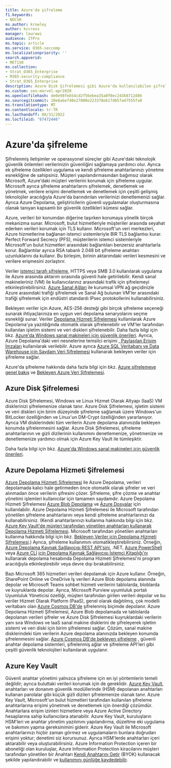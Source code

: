 ```yaml
---
title: Azure'da şifreleme
f1.keywords:
- NOCSH
ms.author: krowley
author: kccross
manager: laurawi
audience: ITPro
ms.topic: article
ms.service: O365-seccomp
ms.localizationpriority: ''
search.appverid:
- MET150
ms.collection:
- Strat_O365_Enterprise
- M365-security-compliance
- Strat_O365_Enterprise
description: Azure Disk Şifrelemesi gibi Azure'da kullanılabilen şifreleme hakkında bilgi edinin
ms.custom: seo-marvel-apr2020
ms.openlocfilehash: de0e98feb54cd2f56ebea35a0f0ec243b8712d86
ms.sourcegitcommit: 10e6abe740e27000e223378eb17d657a47555fa8
ms.translationtype: MT
ms.contentlocale: tr-TR
ms.lasthandoff: 08/31/2022
ms.locfileid: "67472446"
---
```

# <a name="encryption-in-azure"></a>Azure'da şifreleme

Şifrelenmiş iletişimler ve operasyonel süreçler gibi Azure'daki teknolojik güvenlik önlemleri verilerinizin güvenliğini sağlamaya yardımcı olur. Ayrıca ek şifreleme özellikleri uygulama ve kendi şifreleme anahtarlarınızı yönetme esnekliğine de sahipsiniz. Müşteri yapılandırmasından bağımsız olarak Microsoft, Azure'daki müşteri verilerini korumak için şifreleme uygular. Microsoft ayrıca şifreleme anahtarlarını şifrelemek, denetlemek ve yönetmek, verilere erişimi denetlemek ve denetlemek için çeşitli gelişmiş teknolojiler aracılığıyla Azure'da barındırılan verilerinizi denetlemenizi sağlar. Ayrıca Azure Depolama, geliştiricilerin güvenli uygulamalar oluşturmasına olanak tanıyan kapsamlı bir güvenlik özellikleri kümesi sağlar.

Azure, verileri bir konumdan diğerine taşırken korumaya yönelik birçok mekanizma sunar. Microsoft, bulut hizmetleriyle müşteriler arasında seyahat ederken verileri korumak için TLS kullanır. Microsoft'un veri merkezleri, Azure hizmetlerine bağlanan istemci sistemleriyle BIR TLS bağlantısı kurar. Perfect Forward Secrecy (PFS), müşterilerin istemci sistemleriyle Microsoft'un bulut hizmetleri arasındaki bağlantıları benzersiz anahtarlarla korur. Bağlantılar ayrıca RSA tabanlı 2.048 bit şifreleme anahtarı uzunluklarını da kullanır. Bu birleşim, birinin aktarımdaki verileri kesmesini ve verilere erişmesini zorlaştırır.

Veriler [istemci tarafı şifreleme](/azure/storage/storage-client-side-encryption), HTTPS veya SMB 3.0 kullanılarak uygulama ile Azure arasında aktarım sırasında güvenli hale getirilebilir. Kendi sanal makineleriniz (VM) ile kullanıcılarınız arasındaki trafik için şifrelemeyi etkinleştirebilirsiniz. [Azure Sanal Ağları](https://azure.microsoft.com/services/virtual-network/) ile kurumsal VPN ağ geçidinizle Azure arasındaki trafiği şifrelemek ve Sanal Ağ bulunan VM'ler arasındaki trafiği şifrelemek için endüstri standardı IPsec protokollerini kullanabilirsiniz.

Bekleyen veriler için Azure, AES-256 desteği gibi birçok şifreleme seçeneği sunarak ihtiyaçlarınıza en uygun veri depolama senaryolarını seçme esnekliği sunar. Veriler [Depolama Hizmeti Şifrelemesi](/azure/storage/storage-service-encryption) kullanılarak Azure Depolama'ya yazıldığında otomatik olarak şifrelenebilir ve VM'ler tarafından kullanılan işletim sistemi ve veri diskleri şifrelenebilir. Daha fazla bilgi için bkz. [Azure'da Windows sanal makineleri için güvenlik önerileri](/azure/virtual-machines/security-recommendations). Ayrıca, Azure Depolama'daki veri nesnelerine temsilci erişimi [, Paylaşılan Erişim İmzaları](/azure/storage/storage-dotnet-shared-access-signature-part-1) kullanılarak verilebilir. Azure ayrıca [Azure SQL Veritabanı ve Data Warehouse için Saydam Veri Şifrelemesi](/sql/relational-databases/security/encryption/transparent-data-encryption-azure-sql) kullanarak bekleyen veriler için şifreleme sağlar.

Azure'da şifreleme hakkında daha fazla bilgi için bkz. [Azure şifrelemeye genel bakış](/azure/security/security-azure-encryption-overview) ve [Bekleyen Azure Veri Şifrelemesi](/azure/security/azure-security-encryption-atrest).

## <a name="azure-disk-encryption"></a>Azure Disk Şifrelemesi

Azure Disk Şifrelemesi, Windows ve Linux Hizmet Olarak Altyapı (IaaS) VM disklerinizi şifrelemenize olanak tanır. Azure Disk Şifrelemesi, işletim sistemi ve veri diskleri için birim düzeyinde şifreleme sağlamak üzere Windows'un BitLocker özelliğinden ve Linux'un DM-Crypt özelliğinden yararlanıyor. Ayrıca VM disklerindeki tüm verilerin Azure depolama alanınızda bekleyen konumda şifrelenmesini sağlar. Azure Disk Şifrelemesi, şifreleme anahtarlarının ve gizli dizilerinin kullanımını denetlemenize, yönetmenize ve denetlemenize yardımcı olmak için Azure Key Vault ile tümleşiktir.

Daha fazla bilgi için bkz. [Azure'da Windows sanal makineleri için güvenlik önerileri](/azure/virtual-machines/windows/security-recommendations).

## <a name="azure-storage-service-encryption"></a>Azure Depolama Hizmeti Şifrelemesi

[Azure Depolama Hizmeti Şifrelemesi](/azure/storage/storage-service-encryption) ile Azure Depolama, verileri depolamada kalıcı hale getirmeden önce otomatik olarak şifreler ve veri alınmadan önce verilerin şifresini çözer. Şifreleme, şifre çözme ve anahtar yönetimi işlemleri kullanıcılar için tamamen saydamdır. Azure Depolama Hizmeti Şifrelemesi [Azure Blob Depolama](https://azure.microsoft.com/services/storage/blobs/) ve [Azure Dosyalar](https://azure.microsoft.com/services/storage/files/) için kullanılabilir. Azure Depolama Hizmeti Şifrelemesi ile Microsoft tarafından yönetilen şifreleme anahtarlarını veya kendi şifreleme anahtarlarınızı da kullanabilirsiniz. (Kendi anahtarlarınızı kullanma hakkında bilgi için bkz. [Azure Key Vault'de müşteri tarafından yönetilen anahtarları kullanarak Depolama Hizmeti Şifrelemesi](/azure/storage/common/storage-service-encryption-customer-managed-keys). Microsoft tarafından yönetilen anahtarları kullanma hakkında bilgi için bkz. [Bekleyen Veriler için Depolama Hizmeti Şifrelemesi](/azure/storage/storage-service-encryption).) Ayrıca, şifreleme kullanımını otomatikleştirebilirsiniz. Örneğin, [Azure Depolama Kaynak Sağlayıcısı REST API'sini](/rest/api/storagerp/), .NET, [Azure PowerShell](/powershell/azureps-cmdlets-docs) veya [Azure CLI](/azure/storage/storage-azure-cli) [için Depolama Kaynak Sağlayıcısı İstemci Kitaplığı'nı](/dotnet/api/overview/azure/storage) kullanarak depolama hesabında Depolama Hizmeti Şifrelemesi'ni program aracılığıyla etkinleştirebilir veya devre dışı bırakabilirsiniz.

Bazı Microsoft 365 hizmetleri verileri depolamak için Azure kullanır. Örneğin, SharePoint Online ve OneDrive İş verileri Azure Blob depolama alanında depolar ve Microsoft Teams sohbet hizmeti verilerini tablolarda, bloblarda ve kuyruklarda depolar. Ayrıca, Microsoft Purview uyumluluk portalı Uyumluluk Yöneticisi özelliği, müşteri tarafından girilen verileri depolar ve bu veriler Hizmet Olarak Platform (PaaS), genel olarak dağıtılmış, çok modelli veritabanı olan [Azure Cosmos DB'de](/azure/cosmos-db/database-encryption-at-rest) şifrelenmiş biçimde depolanır. Azure Depolama Hizmeti Şifrelemesi, Azure Blob depolamada ve tablolarda depolanan verileri şifreler ve Azure Disk Şifrelemesi kuyruklardaki verilerin yanı sıra Windows ve IaaS sanal makine disklerini de şifreleyerek işletim sistemi ve veri diski için birim şifrelemesi sağlar. Çözüm, sanal makine disklerindeki tüm verilerin Azure depolama alanınızda bekleyen konumda şifrelenmesini sağlar. [Azure Cosmos DB'de bekleyen şifreleme](/azure/cosmos-db/database-encryption-at-rest) , güvenli anahtar depolama sistemleri, şifrelenmiş ağlar ve şifreleme API'leri gibi çeşitli güvenlik teknolojileri kullanılarak uygulanır.

## <a name="azure-key-vault"></a>Azure Key Vault

Güvenli anahtar yönetimi yalnızca şifreleme için en iyi yöntemlerin temeli değildir; ayrıca buluttaki verileri korumak için de gereklidir. [Azure Key Vault](/azure/key-vault/key-vault-whatis), anahtarları ve donanım güvenlik modüllerinde (HSM) depolanan anahtarları kullanan parolalar gibi küçük gizli dizileri şifrelemenize olanak tanır. Azure Key Vault, Microsoft'un bulut hizmetleri tarafından kullanılan şifreleme anahtarlarına erişimi yönetmek ve denetlemek için önerdiği çözümdür. Anahtarlara erişim izinleri hizmetlere veya Azure Active Directory hesaplarına sahip kullanıcılara atanabilir. Azure Key Vault, kuruluşların HSM'leri ve anahtar yönetim yazılımını yapılandırma, düzeltme eki uygulama ve bakımını yapma gereksinimini giderir. Azure Key Vault ile Microsoft anahtarlarınızı hiçbir zaman görmez ve uygulamaların bunlara doğrudan erişimi yoktur; denetimi siz korursunuz. Ayrıca HSM'lerde anahtarları içeri aktarabilir veya oluşturabilirsiniz. Azure Information Protection içeren bir aboneliği olan kuruluşlar, Azure Information Protection kiracılarını müşteri tarafından yönetilen bir Anahtarı [Kendi Anahtarını Getir](/information-protection/plan-design/byok-price-restrictions) (BYOK) kullanacak şekilde yapılandırabilir ve [kullanımını günlüğe kaydedebilir](/information-protection/deploy-use/log-analyze-usage).
